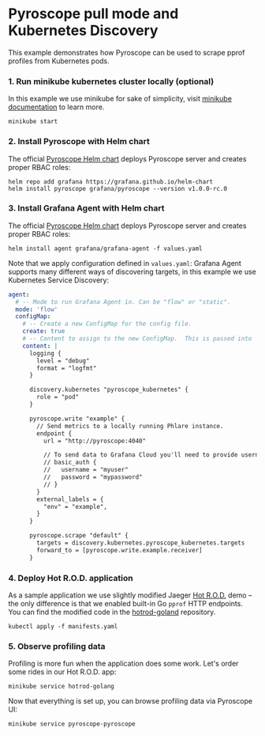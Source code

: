 # Pyroscope pull mode and Kubernetes Discovery

This example demonstrates how Pyroscope can be used to scrape pprof profiles from Kubernetes pods.

### 1. Run minikube kubernetes cluster locally (optional)

In this example we use minikube for sake of simplicity, visit [minikube documentation](https://minikube.sigs.k8s.io/docs/start/)
to learn more.

```shell
minikube start
```

### 2. Install Pyroscope with Helm chart

The official [Pyroscope Helm chart](https://github.com/pyroscope-io/helm-chart) deploys Pyroscope server and creates proper RBAC roles:

```shell
helm repo add grafana https://grafana.github.io/helm-chart
helm install pyroscope grafana/pyroscope --version v1.0.0-rc.0
```

### 3. Install Grafana Agent with Helm chart

The official [Pyroscope Helm chart](https://github.com/pyroscope-io/helm-chart) deploys Pyroscope server and creates proper RBAC roles:

```shell
helm install agent grafana/grafana-agent -f values.yaml
```

Note that we apply configuration defined in `values.yaml`: Grafana Agent supports many different ways of discovering targets, in this example we use Kubernetes Service Discovery:

```yaml
agent:
  # -- Mode to run Grafana Agent in. Can be "flow" or "static".
  mode: 'flow'
  configMap:
    # -- Create a new ConfigMap for the config file.
    create: true
    # -- Content to assign to the new ConfigMap.  This is passed into `tpl` allowing for templating from values.
    content: |
      logging {
        level = "debug"
        format = "logfmt"
      }

      discovery.kubernetes "pyroscope_kubernetes" {
        role = "pod"
      }

      pyroscope.write "example" {
        // Send metrics to a locally running Phlare instance.
        endpoint {
          url = "http://pyroscope:4040"

          // To send data to Grafana Cloud you'll need to provide username and password.
          // basic_auth {
          //   username = "myuser"
          //   password = "mypassword"
          // }
        }
        external_labels = {
          "env" = "example",
        }
      }

      pyroscope.scrape "default" {
        targets = discovery.kubernetes.pyroscope_kubernetes.targets
        forward_to = [pyroscope.write.example.receiver]
      }
```

### 4. Deploy Hot R.O.D. application

As a sample application we use slightly modified Jaeger [Hot R.O.D.](https://github.com/jaegertracing/jaeger/tree/master/examples/hotrod) demo –
the only difference is that we enabled built-in Go `pprof` HTTP endpoints. You can find the modified code in the [hotrod-goland](https://github.com/pyroscope-io/hotrod-golang) repository.

```shell
kubectl apply -f manifests.yaml
```

### 5. Observe profiling data

Profiling is more fun when the application does some work. Let's order some rides in our Hot R.O.D. app:
```shell
minikube service hotrod-golang
```

Now that everything is set up, you can browse profiling data via Pyroscope UI:
```shell
minikube service pyroscope-pyroscope
```
